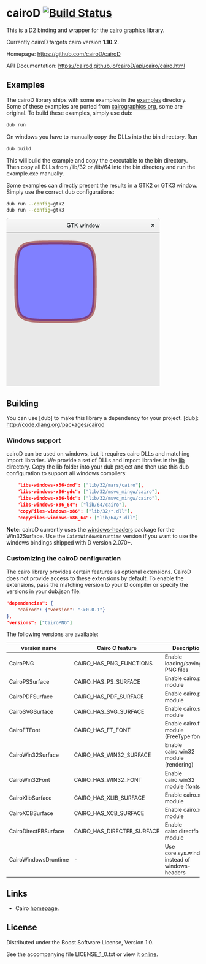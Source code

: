 # cairoD [![Build Status](https://travis-ci.org/cairoD/cairoD.svg?branch=master)](https://travis-ci.org/cairoD/cairoD)

This is a D2 binding and wrapper for the [cairo](http://cairographics.org) graphics library.

Currently cairoD targets cairo version **1.10.2**.

Homepage: https://github.com/cairoD/cairoD

API Documentation: https://cairod.github.io/cairoD/api/cairo/cairo.html

## Examples

The cairoD library ships with some examples in the [examples](https://github.com/cairoD/cairoD/tree/master/examples) directory.
Some of these examples are ported from [cairographics.org](http://cairographics.org/samples/), some are original. To build these
examples, simply use dub:

```bash
dub run
```

On windows you have to manually copy the DLLs into the bin directory. Run
```bash
dub build
```
This will build the example and copy the executable to the bin directory. Then copy all DLLs from /lib/32 or /lib/64
into the bin directory and run the example.exe manually.

Some examples can directly present the results in a GTK2 or GTK3 window. Simply use the correct dub configurations:

```bash
dub run --config=gtk2
dub run --config=gtk3
```

![GTK3 example image](example_gtk3.png)

## Building

You can use [dub] to make this library a dependency for your project.
[dub]: http://code.dlang.org/packages/cairod

### Windows support

cairoD can be used on windows, but it requires cairo DLLs and matching import libraries.
We provide a set of DLLs and import libraries in the [lib](https://github.com/cairoD/cairoD/tree/master/lib)
directory. Copy the lib folder into your dub project and then use this dub configuration to support
all windows compilers:

```json
    "libs-windows-x86-dmd": ["lib/32/mars/cairo"],
    "libs-windows-x86-gdc": ["lib/32/msvc_mingw/cairo"],
    "libs-windows-x86-ldc": ["lib/32/msvc_mingw/cairo"],
    "libs-windows-x86_64": ["lib/64/cairo"],
    "copyFiles-windows-x86": ["lib/32/*.dll"],
    "copyFiles-windows-x86_64": ["lib/64/*.dll"]
```

**Note:**
cairoD currently uses the [windows-headers](http://code.dlang.org/packages/windows-headers) package for the Win32Surface. Use the `CairoWindowsDruntime` version if you want to use the windows bindings shipped with D version 2.070+.

### Customizing the cairoD configuration
The cairo library provides certain features as optional extensions. CairoD
does not provide access to these extensions by default. To enable the extensions,
pass the matching version to your D compiler or specify the versions in your dub.json
file:

```json
"dependencies": {
    "cairod": {"version": "~>0.0.1"}
},
"versions": ["CairoPNG"]
```

The following versions are available:

| version name         | Cairo C feature            | Description                                     |
| -------------------- | -------------------------- | ----------------------------------------------- |
| CairoPNG             | CAIRO_HAS_PNG_FUNCTIONS    | Enable loading/saving of PNG files              |
| CairoPSSurface       | CAIRO_HAS_PS_SURFACE       | Enable cairo.ps module                          |
| CairoPDFSurface      | CAIRO_HAS_PDF_SURFACE      | Enable cairo.pdf module                         |
| CairoSVGSurface      | CAIRO_HAS_SVG_SURFACE      | Enable cairo.svg module                         |
| CairoFTFont          | CAIRO_HAS_FT_FONT          | Enable cairo.ft module (FreeType fonts)         |
| CairoWin32Surface    | CAIRO_HAS_WIN32_SURFACE    | Enable cairo.win32 module (rendering)           |
| CairoWin32Font       | CAIRO_HAS_WIN32_FONT       | Enable cairo.win32 module (fonts)               |
| CairoXlibSurface     | CAIRO_HAS_XLIB_SURFACE     | Enable cairo.xlib module                        |
| CairoXCBSurface      | CAIRO_HAS_XCB_SURFACE      | Enable cairo.xcb module                         |
| CairoDirectFBSurface | CAIRO_HAS_DIRECTFB_SURFACE | Enable cairo.directfb module                    |
| CairoWindowsDruntime | -                          | Use core.sys.windows instead of windows-headers |


## Links

- Cairo [homepage](http://cairographics.org).

## License

Distributed under the Boost Software License, Version 1.0.

See the accompanying file LICENSE_1_0.txt or view it [online][BoostLicense].

[BoostLicense]: http://www.boost.org/LICENSE_1_0.txt
